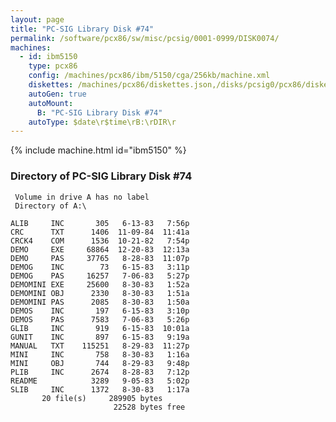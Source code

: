 ```yaml
---
layout: page
title: "PC-SIG Library Disk #74"
permalink: /software/pcx86/sw/misc/pcsig/0001-0999/DISK0074/
machines:
  - id: ibm5150
    type: pcx86
    config: /machines/pcx86/ibm/5150/cga/256kb/machine.xml
    diskettes: /machines/pcx86/diskettes.json,/disks/pcsig0/pcx86/diskettes.json
    autoGen: true
    autoMount:
      B: "PC-SIG Library Disk #74"
    autoType: $date\r$time\rB:\rDIR\r
---
```


{% include machine.html id="ibm5150" %}

### Directory of PC-SIG Library Disk #74

     Volume in drive A has no label
     Directory of A:\

    ALIB     INC       305   6-13-83   7:56p
    CRC      TXT      1406  11-09-84  11:41a
    CRCK4    COM      1536  10-21-82   7:54p
    DEMO     EXE     68864  12-20-83  12:13a
    DEMO     PAS     37765   8-28-83  11:07p
    DEMOG    INC        73   6-15-83   3:11p
    DEMOG    PAS     16257   7-06-83   5:27p
    DEMOMINI EXE     25600   8-30-83   1:52a
    DEMOMINI OBJ      2330   8-30-83   1:51a
    DEMOMINI PAS      2085   8-30-83   1:50a
    DEMOS    INC       197   6-15-83   3:10p
    DEMOS    PAS      7583   7-06-83   5:26p
    GLIB     INC       919   6-15-83  10:01a
    GUNIT    INC       897   6-15-83   9:19a
    MANUAL   TXT    115251   8-29-83  11:27p
    MINI     INC       758   8-30-83   1:16a
    MINI     OBJ       744   8-29-83   9:48p
    PLIB     INC      2674   8-28-83   7:12p
    README            3289   9-05-83   5:02p
    SLIB     INC      1372   8-30-83   1:17a
           20 file(s)     289905 bytes
                           22528 bytes free
